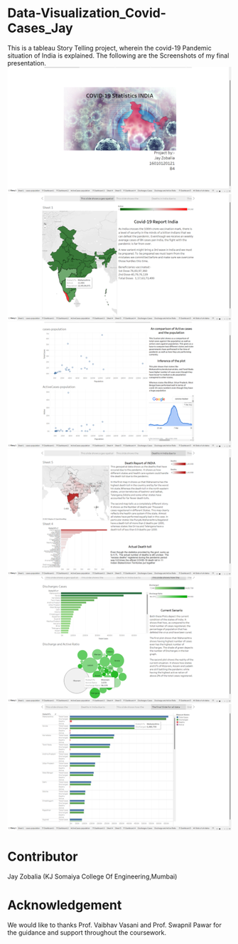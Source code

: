 # Data-Visualization_Covid-Cases_Jay

This is a tableau Story Telling project, wherein the covid-19 Pandemic situation of India is explained.
The following are the Screenshots of my final presentation.
![alt text](https://github.com/jayzobalia/Data-Visualization_Covid-Cases_Jay/blob/main/Images/Screenshot%20(54).png)
![alt text](https://github.com/jayzobalia/Data-Visualization_Covid-Cases_Jay/blob/main/Images/Screenshot%20(55).png)
![alt text](https://github.com/jayzobalia/Data-Visualization_Covid-Cases_Jay/blob/main/Images/Screenshot%20(56).png)
![alt text](https://github.com/jayzobalia/Data-Visualization_Covid-Cases_Jay/blob/main/Images/Screenshot%20(57).png)
![alt text](https://github.com/jayzobalia/Data-Visualization_Covid-Cases_Jay/blob/main/Images/Screenshot%20(58).png)
![alt text](https://github.com/jayzobalia/Data-Visualization_Covid-Cases_Jay/blob/main/Images/Screenshot%20(59).png)
# Contributor
Jay Zobalia
(KJ Somaiya College Of Engineering,Mumbai)

# Acknowledgement
We would like to thanks Prof. Vaibhav Vasani and Prof. Swapnil Pawar for the guidance and support throughout the coursework.

